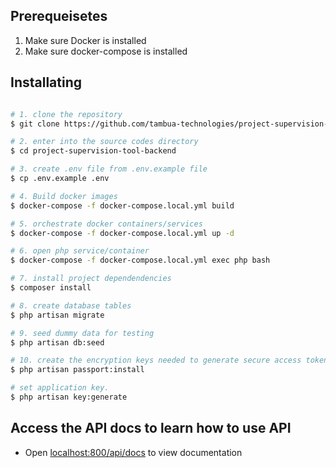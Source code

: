 
## Prerequeisetes
 1. Make sure Docker is installed
 2. Make sure docker-compose is installed

## Installating
``` bash 

# 1. clone the repository
$ git clone https://github.com/tambua-technologies/project-supervision-tool-backend.git

# 2. enter into the source codes directory
$ cd project-supervision-tool-backend

# 3. create .env file from .env.example file
$ cp .env.example .env

# 4. Build docker images
$ docker-compose -f docker-compose.local.yml build

# 5. orchestrate docker containers/services
$ docker-compose -f docker-compose.local.yml up -d

# 6. open php service/container
$ docker-compose -f docker-compose.local.yml exec php bash

# 7. install project dependendencies
$ composer install

# 8. create database tables
$ php artisan migrate

# 9. seed dummy data for testing
$ php artisan db:seed

# 10. create the encryption keys needed to generate secure access tokens
$ php artisan passport:install

# set application key.
$ php artisan key:generate

```

## Access the API docs to learn how to use API
- Open [localhost:800/api/docs](http://localhost:8000/api/docs) to view documentation



